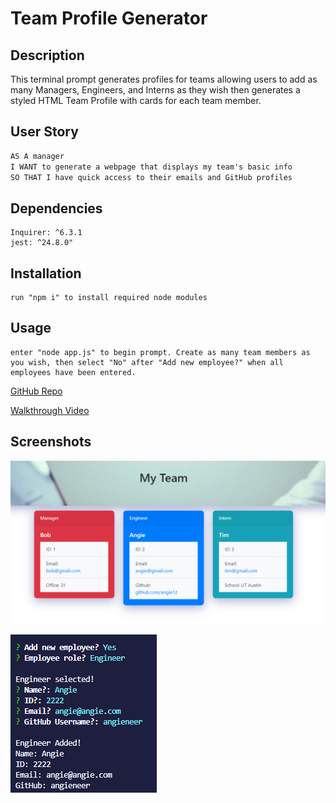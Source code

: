 # Team Profile Generator

## Description 

This terminal prompt generates profiles for teams allowing users to add as many Managers, Engineers, and Interns as they wish then generates a styled HTML Team Profile with cards for each team member. 

## User Story

```md
AS A manager
I WANT to generate a webpage that displays my team's basic info
SO THAT I have quick access to their emails and GitHub profiles
```

## Dependencies
    Inquirer: ^6.3.1
    jest: ^24.8.0"

## Installation
    run "npm i" to install required node modules


## Usage
    enter "node app.js" to begin prompt. Create as many team members as you wish, then select "No" after "Add new employee?" when all employees have been entered. 

[GitHub Repo](https://github.com/ydefrawi/Team-Profile-Generator)

[Walkthrough Video](https://drive.google.com/file/d/1o3biRWw8wpd4wUKRPGAE7GwLtYYLQHLI/view?usp=sharing)

## Screenshots

![Team Profile](https://github.com/ydefrawi/Team-Profile-Generator/blob/main/images/TeamProfile1.PNG?raw=true "Profile Page")


![Team Profile](https://github.com/ydefrawi/Team-Profile-Generator/blob/main/images/terminal.PNG?raw=true "Terminal")
